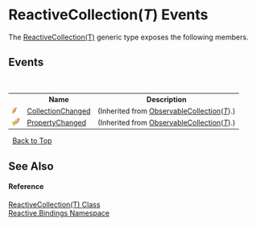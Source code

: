 # ReactiveCollection(*T*) Events
 

The <a href="a71c46d1-d600-289a-5bd8-794208b350a7">ReactiveCollection(T)</a> generic type exposes the following members.


## Events
&nbsp;<table><tr><th></th><th>Name</th><th>Description</th></tr><tr><td>![Public event](media/pubevent.gif "Public event")</td><td><a href="http://msdn2.microsoft.com/en-us/library/ms653375" target="_blank">CollectionChanged</a></td><td> (Inherited from <a href="http://msdn2.microsoft.com/en-us/library/ms668604" target="_blank">ObservableCollection</a>(<a href="a71c46d1-d600-289a-5bd8-794208b350a7">*T*</a>).)</td></tr><tr><td>![Protected event](media/protevent.gif "Protected event")</td><td><a href="http://msdn2.microsoft.com/en-us/library/ms653376" target="_blank">PropertyChanged</a></td><td> (Inherited from <a href="http://msdn2.microsoft.com/en-us/library/ms668604" target="_blank">ObservableCollection</a>(<a href="a71c46d1-d600-289a-5bd8-794208b350a7">*T*</a>).)</td></tr></table>&nbsp;
<a href="#reactivecollection(*t*)-events">Back to Top</a>

## See Also


#### Reference
<a href="a71c46d1-d600-289a-5bd8-794208b350a7">ReactiveCollection(T) Class</a><br /><a href="c3971206-685a-088e-bb60-d89f59135b99">Reactive.Bindings Namespace</a><br />